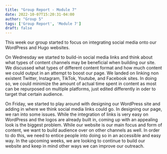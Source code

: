 ```yaml
---
title: "Group Report - Module 7"
date: 2022-10-07T15:20:31-04:00
author: "Group 5"
tags: ['Group Report', 'Module 7']
draft: false
---
```

This week our group started to focus on integrating social media onto our WordPress and Hugo websites.

On Wednesday we started to build-in social media links and think about what types of content channels may be beneficial when building our site. We discussed what types of different content format and how much content we could output in an attempt to boost our page. We landed on linking non existent Twitter, Instagram, TikTok, Youtube, and Facebook sites. In doing so, we could minimize the amount of actual time spent in content as most can be repurposed on multiple platforms, just edited differently in oder to target that certain audience.

On Friday, we started to play around with designing our WordPress site and adding in where we think social media links could go. In designing our page, we ran into some issues. While the integration of links is very easy on WordPress and the logos are already built in, coming up with an appealing look is the biggest problem. While our website is our main focus and form of content, we want to build audience over on other channels as well. In order to do this, we need to entice people into doing so in an accessible and easy way. In the upcoming weeks, we are looking to continue to build our website and keep in mind other ways we can improve our outreach. 
